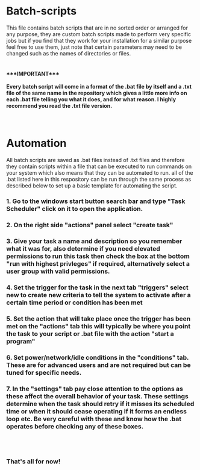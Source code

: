 # Batch-scripts
This file contains batch scripts that are in no sorted order or arranged for any purpose, they are custom batch scripts made to perform very specific jobs but if you find that they work for your installation for a similar purpose feel free to use them, just note that certain parameters may need to be changed such as the names of directories or files.
<br><br>
<h4> ***IMPORTANT*** 
  <br><br>
  Every batch script will come in a format of the .bat file by itself and a .txt file of the same name in the repository which gives a little more info on each .bat file telling you what it does, and for what reason. I highly recommend you read the .txt file version.</h4>
<br>

# Automation
All batch scripts are saved as .bat files instead of .txt files and therefore they contain scripts within a file that can be executed to run commands on your system which also means that they can be automated to run. all of the .bat listed here in this respository can be run through the same process as described below to set up a basic template for automating the script.
<br>

<h3>1. Go to the windows start button search bar and type "Task Scheduler" click on it to open the application. </h3>
<h3>2. On the right side "actions" panel select "create task" </h3>
<h3>3. Give your task a name and description so you remember what it was for, also determine if you need elevated permissions to run this task then check the box at the bottom "run with highest privleges" if required, alternatively select a user group with valid permissions.</h3>
<h3>4. Set the trigger for the task in the next tab "triggers" select new to create new criteria to tell the system to activate after a certain time period or condition has been met </h3>
<h3>5. Set the action that will take place once the trigger has been met on the "actions" tab this will typically be where you point the task to your script or .bat file with the action "start a program" </h3>
<h3>6. Set power/network/idle conditions in the "conditions" tab. These are for advanced users and are not required but can be tuned for specific needs.</h3>
<h3>7. In the "settings" tab pay close attention to the options as these affect the overall behavior of your task. These settings determine when the task should retry if it misses its scheduled time or when it should cease operating if it forms an endless loop etc. Be very careful with these and know how the .bat operates before checking any of these boxes.</h3>
<br>
<br>
<h3>That's all for now!</h3>
